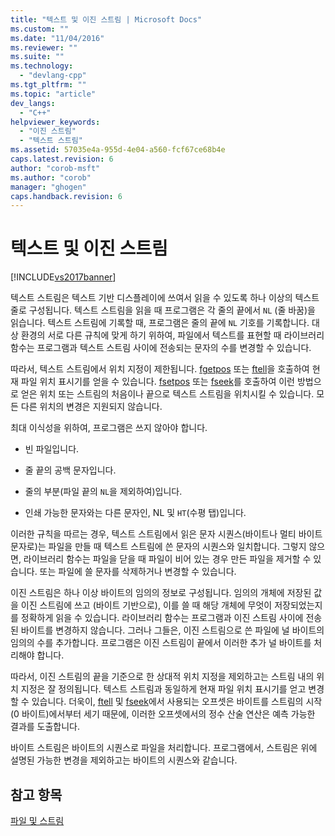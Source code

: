 ```yaml
---
title: "텍스트 및 이진 스트림 | Microsoft Docs"
ms.custom: ""
ms.date: "11/04/2016"
ms.reviewer: ""
ms.suite: ""
ms.technology: 
  - "devlang-cpp"
ms.tgt_pltfrm: ""
ms.topic: "article"
dev_langs: 
  - "C++"
helpviewer_keywords: 
  - "이진 스트림"
  - "텍스트 스트림"
ms.assetid: 57035e4a-955d-4e04-a560-fcf67ce68b4e
caps.latest.revision: 6
author: "corob-msft"
ms.author: "corob"
manager: "ghogen"
caps.handback.revision: 6
---
```

# 텍스트 및 이진 스트림
[!INCLUDE[vs2017banner](../assembler/inline/includes/vs2017banner.md)]

텍스트 스트림은 텍스트 기반 디스플레이에 쓰여서 읽을 수 있도록 하나 이상의 텍스트 줄로 구성됩니다.  텍스트 스트림을 읽을 때 프로그램은 각 줄의 끝에서 `NL` \(줄 바꿈\)을 읽습니다.  텍스트 스트림에 기록할 때, 프로그램은 줄의 끝에 `NL` 기호를 기록합니다.  대상 환경의 서로 다른 규칙에 맞게 하기 위하여, 파일에서 텍스트를 표현할 때 라이브러리 함수는 프로그램과 텍스트 스트림 사이에 전송되는 문자의 수를 변경할 수 있습니다.  
  
 따라서, 텍스트 스트림에서 위치 지정이 제한됩니다.  [fgetpos](../c-runtime-library/reference/fgetpos.md) 또는 [ftell](../c-runtime-library/reference/ftell-ftelli64.md)을 호출하여 현재 파일 위치 표시기를 얻을 수 있습니다.  [fsetpos](../c-runtime-library/reference/fsetpos.md) 또는 [fseek](../c-runtime-library/reference/fseek-fseeki64.md)를 호출하여 이런 방법으로 얻은 위치 또는 스트림의 처음이나 끝으로 텍스트 스트림을 위치시킬 수 있습니다.  모든 다른 위치의 변경은 지원되지 않습니다.  
  
 최대 이식성을 위하여, 프로그램은 쓰지 않아야 합니다.  
  
-   빈 파일입니다.  
  
-   줄 끝의 공백 문자입니다.  
  
-   줄의 부분\(파일 끝의 `NL`을 제외하여\)입니다.  
  
-   인쇄 가능한 문자와는 다른 문자인, NL 및 `HT`\(수평 탭\)입니다.  
  
 이러한 규칙을 따르는 경우, 텍스트 스트림에서 읽은 문자 시퀀스\(바이트나 멀티 바이트 문자로\)는 파일을 만들 때 텍스트 스트림에 쓴 문자의 시퀀스와 일치합니다.  그렇지 않으면, 라이브러리 함수는 파일을 닫을 때 파일이 비어 있는 경우 만든 파일을 제거할 수 있습니다.  또는 파일에 쓸 문자를 삭제하거나 변경할 수 있습니다.  
  
 이진 스트림은 하나 이상 바이트의 임의의 정보로 구성됩니다.  임의의 개체에 저장된 값을 이진 스트림에 쓰고 \(바이트 기반으로\), 이를 쓸 때 해당 개체에 무엇이 저장되었는지를 정확하게 읽을 수 있습니다.  라이브러리 함수는 프로그램과 이진 스트림 사이에 전송된 바이트를 변경하지 않습니다.  그러나 그들은, 이진 스트림으로 쓴 파일에 널 바이트의 임의의 수를 추가합니다.  프로그램은 이진 스트림이 끝에서 이러한 추가 널 바이트를 처리해야 합니다.  
  
 따라서, 이진 스트림의 끝을 기준으로 한 상대적 위치 지정을 제외하고는 스트림 내의 위치 지정은 잘 정의됩니다.  텍스트 스트림과 동일하게 현재 파일 위치 표시기를 얻고 변경할 수 있습니다.  더욱이, [ftell](../c-runtime-library/reference/ftell-ftelli64.md) 및 [fseek](../c-runtime-library/reference/fseek-fseeki64.md)에서 사용되는 오프셋은 바이트를 스트림의 시작\(0 바이트\)에서부터 세기 때문에, 이러한 오프셋에서의 정수 산술 연산은 예측 가능한 결과를 도출합니다.  
  
 바이트 스트림은 바이트의 시퀀스로 파일을 처리합니다.  프로그램에서, 스트림은 위에 설명된 가능한 변경을 제외하고는 바이트의 시퀀스와 같습니다.  
  
## 참고 항목  
 [파일 및 스트림](../c-runtime-library/files-and-streams.md)